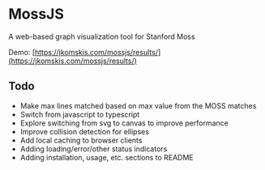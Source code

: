 # MossJS
A web-based graph visualization tool for Stanford Moss

Demo: [https://jkomskis.com/mossjs/results/](https://jkomskis.com/mossjs/results/)

## Todo

* Make max lines matched based on max value from the MOSS matches
* Switch from javascript to typescript
* Explore switching from svg to canvas to improve performance
* Improve collision detection for ellipses
* Add local caching to browser clients
* Adding loading/error/other status indicators
* Adding installation, usage, etc. sections to README